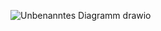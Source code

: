 ![Unbenanntes Diagramm drawio](https://github.com/NicoGeno/Wuerfel/assets/112070638/206485dd-5b7c-4ec1-9a70-089d92645347)
